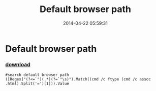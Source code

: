 ﻿---
pid:            5103
parent:         0
children:       
poster:         greg zakharov
title:          Default browser path
date:           2014-04-22 05:59:31
description:    
format:         posh
---

# Default browser path

### [download](5103.ps1)  



```posh
#search default browser path
([Regex]"(?<=`")(.*)(?=`"\s)").Match((cmd /c ftype (cmd /c assoc .html).Split('=')[1])).Value
```
